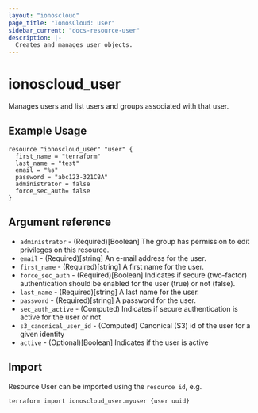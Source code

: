 ```yaml
---
layout: "ionoscloud"
page_title: "IonosCloud: user"
sidebar_current: "docs-resource-user"
description: |-
  Creates and manages user objects.
---
```


# ionoscloud\_user

Manages users and list users and groups associated with that user.

## Example Usage

```hcl
resource "ionoscloud_user" "user" {
  first_name = "terraform"
  last_name = "test"
  email = "%s"
  password = "abc123-321CBA"
  administrator = false
  force_sec_auth= false
}
```

## Argument reference

* `administrator` - (Required)[Boolean] The group has permission to edit privileges on this resource.
* `email` - (Required)[string] An e-mail address for the user.
* `first_name` - (Required)[string] A first name for the user.
* `force_sec_auth` - (Required)[Boolean] Indicates if secure (two-factor) authentication should be enabled for the user (true) or not (false).
* `last_name` - (Required)[string] A last name for the user.
* `password` - (Required)[string] A password for the user.
* `sec_auth_active` - (Computed) Indicates if secure authentication is active for the user or not
* `s3_canonical_user_id` - (Computed) Canonical (S3) id of the user for a given identity
* `active` - (Optional)[Boolean] Indicates if the user is active

## Import

Resource User can be imported using the `resource id`, e.g.

```shell
terraform import ionoscloud_user.myuser {user uuid}
```